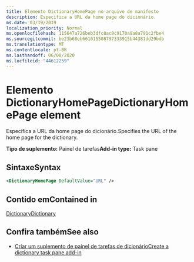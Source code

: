 ```yaml
---
title: Elemento DictionaryHomePage no arquivo de manifesto
description: Especifica a URL da home page do dicionário.
ms.date: 03/19/2019
localization_priority: Normal
ms.openlocfilehash: 115647a726beb3dfc8ac9c9170a9a8a791c2fbe4
ms.sourcegitcommit: be23b68eb661015508797333915b44381dd29bdb
ms.translationtype: MT
ms.contentlocale: pt-BR
ms.lasthandoff: 06/08/2020
ms.locfileid: "44612259"
---
```

# <a name="dictionaryhomepage-element"></a><span data-ttu-id="720a3-103">Elemento DictionaryHomePage</span><span class="sxs-lookup"><span data-stu-id="720a3-103">DictionaryHomePage element</span></span>

<span data-ttu-id="720a3-104">Especifica a URL da home page do dicionário.</span><span class="sxs-lookup"><span data-stu-id="720a3-104">Specifies the URL of the home page for the dictionary.</span></span>

<span data-ttu-id="720a3-105">**Tipo de suplemento:** Painel de tarefas</span><span class="sxs-lookup"><span data-stu-id="720a3-105">**Add-in type:** Task pane</span></span>

## <a name="syntax"></a><span data-ttu-id="720a3-106">Sintaxe</span><span class="sxs-lookup"><span data-stu-id="720a3-106">Syntax</span></span>

```XML
<DictionaryHomePage DefaultValue="URL" />
```

## <a name="contained-in"></a><span data-ttu-id="720a3-107">Contido em</span><span class="sxs-lookup"><span data-stu-id="720a3-107">Contained in</span></span>

[<span data-ttu-id="720a3-108">Dictionary</span><span class="sxs-lookup"><span data-stu-id="720a3-108">Dictionary</span></span>](dictionary.md)

## <a name="see-also"></a><span data-ttu-id="720a3-109">Confira também</span><span class="sxs-lookup"><span data-stu-id="720a3-109">See also</span></span>

- [<span data-ttu-id="720a3-110">Criar um suplemento de painel de tarefas de dicionário</span><span class="sxs-lookup"><span data-stu-id="720a3-110">Create a dictionary task pane add-in</span></span>](../../word/dictionary-task-pane-add-ins.md)
